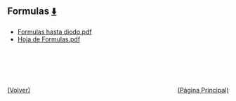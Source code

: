 
<html>
<body>
<h2>Formulas <a href="https://downgit.github.io/#/home?url=https://github.com/Apuntes-FIUBA/Apuntes-Electronica/tree/main/86 - Electrónica/8603 - Dispositivos Semiconductores/Formulas" style="font-size:20px">  ⬇️ </a></h2>
<ul>
    <li><a href="Formulas hasta diodo.pdf">Formulas hasta diodo.pdf</a></li>
    <li><a href="Hoja de Formulas.pdf">Hoja de Formulas.pdf</a></li>
</ul>
</body>
</html>
<br><br><br><br><br><a href="../" style="float: left">(Volver)</a> <a href="https://apuntes-fiuba.github.io/Apuntes-Electronica" style="float: right">(Página Principal)</a>
